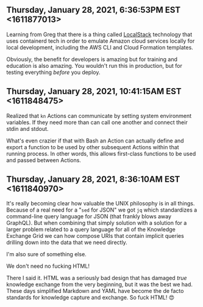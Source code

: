 ## Thursday, January 28, 2021, 6:36:53PM EST <1611877013>

Learning from Greg that there is a thing called
[LocalStack](https://duck.com/lite?kd=-1&kp=-1&q=LocalStack) technology
that uses containerd tech in order to emulate Amazon cloud services
locally for local development, including the AWS CLI and Cloud Formation
templates.

Obviously, the benefit for developers is amazing but for training and
education is also amazing. You wouldn't run this in production, but for
testing everything *before* you deploy.

## Thursday, January 28, 2021, 10:41:15AM EST <1611848475>

Realized that `kn` Actions can communicate by setting system environment
variables. If they need more than can call one another and connect their
stdin and stdout.

What's even crazier if that with Bash an Action can actually define and
export a function to be used by other subsequent Actions within that
running process. In other words, this allows first-class functions to be
used and passed between Actions.

## Thursday, January 28, 2021, 8:36:10AM EST <1611840970>

It's really becoming clear how valuable the UNIX philosophy is in all
things. Because of a real need for a "`sed` for JSON" we got `jq` which
standardizes a command-line query language for JSON (that frankly blows
away GraphQL). But when combining that simply solution with a solution
for a larger problem related to a query language for all of the
Knowledge Exchange Grid we can how compose URIs that contain implicit
queries drilling down into the data that we need directly.

I'm also sure of something else. 

We don't need no fucking HTML!

There I said it. HTML was a seriously bad design that has damaged *true*
knowledge exchange from the very beginning, but it was the best we had.
These days simplified Markdown and YAML have become the de facto
standards for knowledge capture and exchange. So fuck HTML! 😍

